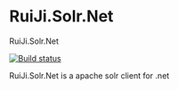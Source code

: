 # RuiJi.Solr.Net
RuiJi.Solr.Net

[![Build status](https://ci.appveyor.com/api/projects/status/q6y0jgq45p0ie5pa/branch/master?svg=true)](https://ci.appveyor.com/project/zhupingqi/ruiji-solr-net/branch/master)

RuiJi.Solr.Net is a apache solr client for .net

